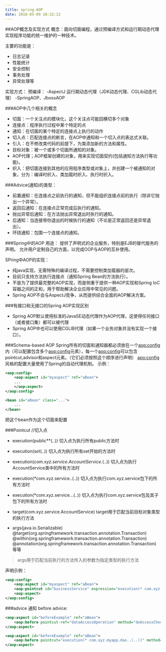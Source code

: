```yaml
---
title: spring-AOP
date: 2018-05-09 18:32:13
---
```

##AOP概念及实现方式
概念：面向切面编程，通过预编译方式和运行期动态代理实现程序功能的统一维护的一种技术。

主要的功能是：

 - 日志记录
 - 性能统计
 - 安全控制
 - 事务处理
 - 异常处理等
<!--more-->

实现方式：
预编译：
-AspectJ
运行期动态代理（JDK动态代理、CGLib动态代理）
-SpringAOP、JbossAOP

###AOP中几个相关的概念
 - 切面：一个关注点的模块化，这个关注点可能回横切多个对象
 - 连接点：程序执行过程中某个特定的点
 - 通知：在切面的某个特定的连接点上执行的动作
 - 切入点：匹配连接点的断言，在AOP中通知和一个切入点的表达式关联。
 - 引入：在不修改类代码的前提下，为类添加新的方法和属性。
 - 目标对象：被一个或多个切面所通知的对象。
 - AOP代理；AOP框架创建的对象，用来实现切面契约(包括通知方法执行等功能)。
 - 织入：把切面连接到其他的应用程序类型或对象上，并创建一个被通知的对象，分为：编译时织入、类加载时织入、执行时织入。

###Advice(通知)的类型：
 - 前置通知：在连接点之前执行的通知，但不能组织连接点前的执行（除非它抛出一个异常）。
 - 返回后通知：在连接点正常完成后执行的通知。
 - 抛出异常后通知：在方法抛出异常退出时执行的通知。
 - 后通知：当连接带你退出的时候执行的通知（不论是正常返回还是异常退出）。
 - 环绕通知：包围一个连接点的通知。




###Spring中的AOP
用途：
提供了声明式的企业服务，特别是EJB的替代服务的声明。
允许用户定制自己的方面，以完成OOP与AOP的互补使用。

SPring中AOP的实现：

 - 纯java实现，无需特殊的编译过程，不需要控制类加载器的层次。
 - 目前只支持方法执行连接点（通知Spring Bean的方法执行）。
 - 不是为了提供最完整的AOP实现，而是侧重于提供一种AOP实现和Spring IoC容器之间的正和，用于帮助解决企业应用中常见的问题。
 - Spring AOP不会与AspectJ竞争，从而提供综合全面的AOP解决方案。

###有接口和无接口的Spring AOP实现区别
 - Spring AOP默认使用标准的JavaSE动态代理作为AOP代理，这使得任何接口（或者接口集）都可以被代理
 - Spring AOP中也可以使用CGLIB代理（如果一个业务对象并没有实现一个接口）。

###Schema-based AOP
Spring所有的切面和通知器都必须放在一个<aop:config>内（可以配置包含多个<aop:config>元素），每一个<aop:config>可以包含pointcut,advisor和aspect元素。（它们必须按照这个顺序进行声明）
<apo:config>风格的配置大量使用了Spring的自动代理机制。
示例：
```xml
<aop:config>
	<aop:aspect id="myaspect" ref="aBean">
	...
	</aop:aspect>
</aop:config>

<bean id="aBean" class="...">
	...
</bean>
```
把这个bean作为这个切面来配置


###Pointcut //切入点
 - execution(public**(..))	切入点为执行所有public方法时
 - execution(*set*(..))		切入点为执行所有set开始的方法时
 - execution(*com.xyz.service.AccountService.*(..))	切入点为执行AccountService类中的所有方法时
 - execution(*com.xyz.service..(..))	切入点为执行com.xyz.service包下的所有方法时
 - execution(*com.xyz.service...(..))	切入点为执行com.xyz.service包及其子包下的所有方法时
 - target(com.xyz.service.AccountService)		target用于匹配当前目标对象类型的执行方法

 - args(java.io.Serializable)
@target(org.springframework.transaction.annotation.Transaction)
@within(org.springframework.transaction.annotation.Transaction)
@annotation(org.springframework.transaction.annotation.Transaction)
等等
 > args用于匹配当前执行的方法传入的参数为指定类型的执行方法


声明示例：
```xml
<aop:config>
	<aop:aspect id="myaspect" ref="aBean">
	<aop:pointcut id="businessService" expression="execution(* com.xyz.myapp.service..(..))"/>
	<aop:aspect>
</aop:config>
```

###advice 通知
before advice:
```xml
<aop:aspect id="beforeExample" ref="aBean">
	<aop:before pointcut-ref="dataAccessOperation" method="doAccessCheck" />
</aop:aspect>

<aop:aspect id="beforeExample" ref="aBean">
	<aop:before pointcut="execution(* com.xyz.myapp.dao..(..))" method="doAccessCheck" />
</aop:aspect>
```



